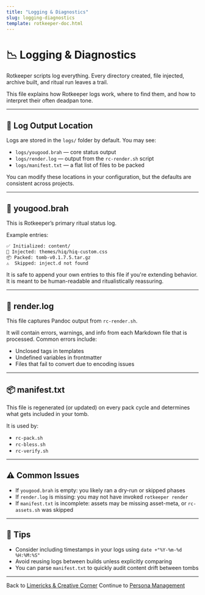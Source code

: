 ```yaml
---
title: "Logging & Diagnostics"
slug: logging-diagnostics
template: rotkeeper-doc.html
---
```


<!-- asset-meta: { name: "logging-diagnostics.md", version: "v0.1.0" } -->

# 📉 Logging & Diagnostics

Rotkeeper scripts log everything. Every directory created, file injected, archive built, and ritual run leaves a trail.

This file explains how Rotkeeper logs work, where to find them, and how to interpret their often deadpan tone.

***

## 📁 Log Output Location

Logs are stored in the `logs/` folder by default. You may see:

- `logs/yougood.brah` — core status output
- `logs/render.log` — output from the `rc-render.sh` script
- `logs/manifest.txt` — a flat list of files to be packed

You can modify these locations in your configuration, but the defaults are consistent across projects.

***

## 🧾 yougood.brah

This is Rotkeeper’s primary ritual status log.

Example entries:
```bash
✅ Initialized: content/
📄 Injected: themes/hiq/hiq-custom.css
📦 Packed: tomb-v0.1.7.5.tar.gz
⚠️  Skipped: inject.d not found
```

It is safe to append your own entries to this file if you're extending behavior. It is meant to be human-readable and ritualistically reassuring.

***

## 🧪 render.log

This file captures Pandoc output from `rc-render.sh`.

It will contain errors, warnings, and info from each Markdown file that is processed. Common errors include:

- Unclosed tags in templates
- Undefined variables in frontmatter
- Files that fail to convert due to encoding issues

***

## 📦 manifest.txt

This file is regenerated (or updated) on every pack cycle and determines what gets included in your tomb.

It is used by:
- `rc-pack.sh`
- `rc-bless.sh`
- `rc-verify.sh`

***

## ⚠️ Common Issues

- If `yougood.brah` is empty: you likely ran a dry-run or skipped phases
- If `render.log` is missing: you may not have invoked `rotkeeper render`
- If `manifest.txt` is incomplete: assets may be missing asset-meta, or `rc-assets.sh` was skipped

***

## 🧠 Tips

- Consider including timestamps in your logs using `date +"%Y-%m-%d %H:%M:%S"`
- Avoid reusing logs between builds unless explicitly comparing
- You can parse `manifest.txt` to quickly audit content drift between tombs

***

Back to [Limericks & Creative Corner](limericks-creative-corner.md)
Continue to [Persona Management](persona-management.md)

<!--
LIMERICK

The logger once quietly groaned,
As subroutines echoed and moaned.
Its timestamps were terse,
Each message a curse—
But the tomb’s full condition was known.

SORA PROMPT

"a flickering terminal log writing itself during a ritual, each entry echoing like a chant, timestamps glowing like runes, diagnostic sorrow in grayscale"
-->